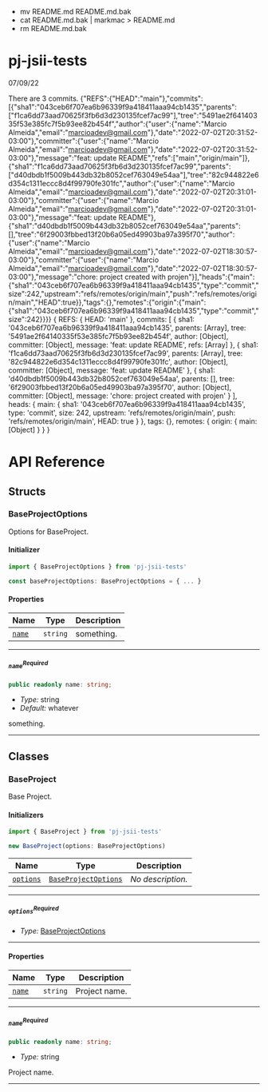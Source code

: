 * mv README.md README.md.bak
* cat README.md.bak | markmac > README.md
* rm README.md.bak

<!-- <macro exec="node scripts/project-name.js"> -->
# pj-jsii-tests
<!-- </macro> -->

<!-- <macro exec="date +%x"> -->
07/09/22
<!-- </macro> -->

<!-- <macro exec="node scripts/gitlog.js"> -->
There are 3 commits.
{"REFS":{"HEAD":"main"},"commits":[{"sha1":"043ceb6f707ea6b96339f9a418411aaa94cb1435","parents":["f1ca6dd73aad70625f3fb6d3d230135fcef7ac99"],"tree":"5491ae2f64140335f53e385fc7f5b93ee82b454f","author":{"user":{"name":"Marcio Almeida","email":"marcioadev@gmail.com"},"date":"2022-07-02T20:31:52-03:00"},"committer":{"user":{"name":"Marcio Almeida","email":"marcioadev@gmail.com"},"date":"2022-07-02T20:31:52-03:00"},"message":"feat: update README","refs":["main","origin/main"]},{"sha1":"f1ca6dd73aad70625f3fb6d3d230135fcef7ac99","parents":["d40dbdb1f5009b443db32b8052cef763049e54aa"],"tree":"82c944822e6d354c1311eccc8d4f99790fe301fc","author":{"user":{"name":"Marcio Almeida","email":"marcioadev@gmail.com"},"date":"2022-07-02T20:31:01-03:00"},"committer":{"user":{"name":"Marcio Almeida","email":"marcioadev@gmail.com"},"date":"2022-07-02T20:31:01-03:00"},"message":"feat: update README"},{"sha1":"d40dbdb1f5009b443db32b8052cef763049e54aa","parents":[],"tree":"6f29003fbbed13f20b6a05ed49903ba97a395f70","author":{"user":{"name":"Marcio Almeida","email":"marcioadev@gmail.com"},"date":"2022-07-02T18:30:57-03:00"},"committer":{"user":{"name":"Marcio Almeida","email":"marcioadev@gmail.com"},"date":"2022-07-02T18:30:57-03:00"},"message":"chore: project created with projen"}],"heads":{"main":{"sha1":"043ceb6f707ea6b96339f9a418411aaa94cb1435","type":"commit","size":242,"upstream":"refs/remotes/origin/main","push":"refs/remotes/origin/main","HEAD":true}},"tags":{},"remotes":{"origin":{"main":{"sha1":"043ceb6f707ea6b96339f9a418411aaa94cb1435","type":"commit","size":242}}}}
{
  REFS: { HEAD: 'main' },
  commits: [
    {
      sha1: '043ceb6f707ea6b96339f9a418411aaa94cb1435',
      parents: [Array],
      tree: '5491ae2f64140335f53e385fc7f5b93ee82b454f',
      author: [Object],
      committer: [Object],
      message: 'feat: update README',
      refs: [Array]
    },
    {
      sha1: 'f1ca6dd73aad70625f3fb6d3d230135fcef7ac99',
      parents: [Array],
      tree: '82c944822e6d354c1311eccc8d4f99790fe301fc',
      author: [Object],
      committer: [Object],
      message: 'feat: update README'
    },
    {
      sha1: 'd40dbdb1f5009b443db32b8052cef763049e54aa',
      parents: [],
      tree: '6f29003fbbed13f20b6a05ed49903ba97a395f70',
      author: [Object],
      committer: [Object],
      message: 'chore: project created with projen'
    }
  ],
  heads: {
    main: {
      sha1: '043ceb6f707ea6b96339f9a418411aaa94cb1435',
      type: 'commit',
      size: 242,
      upstream: 'refs/remotes/origin/main',
      push: 'refs/remotes/origin/main',
      HEAD: true
    }
  },
  tags: {},
  remotes: { origin: { main: [Object] } }
}
<!-- </macro> -->

# API Reference <a name="API Reference" id="api-reference"></a>


## Structs <a name="Structs" id="Structs"></a>

### BaseProjectOptions <a name="BaseProjectOptions" id="pj-jsii-tests.BaseProjectOptions"></a>

Options for BaseProject.

#### Initializer <a name="Initializer" id="pj-jsii-tests.BaseProjectOptions.Initializer"></a>

```typescript
import { BaseProjectOptions } from 'pj-jsii-tests'

const baseProjectOptions: BaseProjectOptions = { ... }
```

#### Properties <a name="Properties" id="Properties"></a>

| **Name** | **Type** | **Description** |
| --- | --- | --- |
| <code><a href="#pj-jsii-tests.BaseProjectOptions.property.name">name</a></code> | <code>string</code> | something. |

---

##### `name`<sup>Required</sup> <a name="name" id="pj-jsii-tests.BaseProjectOptions.property.name"></a>

```typescript
public readonly name: string;
```

- *Type:* string
- *Default:* whatever

something.

---

## Classes <a name="Classes" id="Classes"></a>

### BaseProject <a name="BaseProject" id="pj-jsii-tests.BaseProject"></a>

Base Project.

#### Initializers <a name="Initializers" id="pj-jsii-tests.BaseProject.Initializer"></a>

```typescript
import { BaseProject } from 'pj-jsii-tests'

new BaseProject(options: BaseProjectOptions)
```

| **Name** | **Type** | **Description** |
| --- | --- | --- |
| <code><a href="#pj-jsii-tests.BaseProject.Initializer.parameter.options">options</a></code> | <code><a href="#pj-jsii-tests.BaseProjectOptions">BaseProjectOptions</a></code> | *No description.* |

---

##### `options`<sup>Required</sup> <a name="options" id="pj-jsii-tests.BaseProject.Initializer.parameter.options"></a>

- *Type:* <a href="#pj-jsii-tests.BaseProjectOptions">BaseProjectOptions</a>

---



#### Properties <a name="Properties" id="Properties"></a>

| **Name** | **Type** | **Description** |
| --- | --- | --- |
| <code><a href="#pj-jsii-tests.BaseProject.property.name">name</a></code> | <code>string</code> | Project name. |

---

##### `name`<sup>Required</sup> <a name="name" id="pj-jsii-tests.BaseProject.property.name"></a>

```typescript
public readonly name: string;
```

- *Type:* string

Project name.

---



